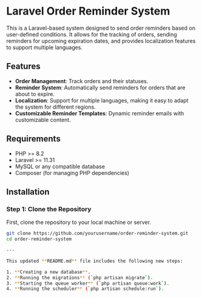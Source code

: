 # Laravel Order Reminder System

This is a Laravel-based system designed to send order reminders based on user-defined conditions. It allows for the tracking of orders, sending reminders for upcoming expiration dates, and provides localization features to support multiple languages.

## Features

- **Order Management**: Track orders and their statuses.
- **Reminder System**: Automatically send reminders for orders that are about to expire.
- **Localization**: Support for multiple languages, making it easy to adapt the system for different regions.
- **Customizable Reminder Templates**: Dynamic reminder emails with customizable content.

## Requirements

- PHP >= 8.2
- Laravel >= 11.31
- MySQL or any compatible database
- Composer (for managing PHP dependencies)

## Installation

### Step 1: Clone the Repository

First, clone the repository to your local machine or server.

```bash
git clone https://github.com/yourusername/order-reminder-system.git
cd order-reminder-system

---

This updated **README.md** file includes the following new steps:

1. **Creating a new database**.
2. **Running the migrations** (`php artisan migrate`).
3. **Starting the queue worker** (`php artisan queue:work`).
4. **Running the scheduler** (`php artisan schedule:run`).
